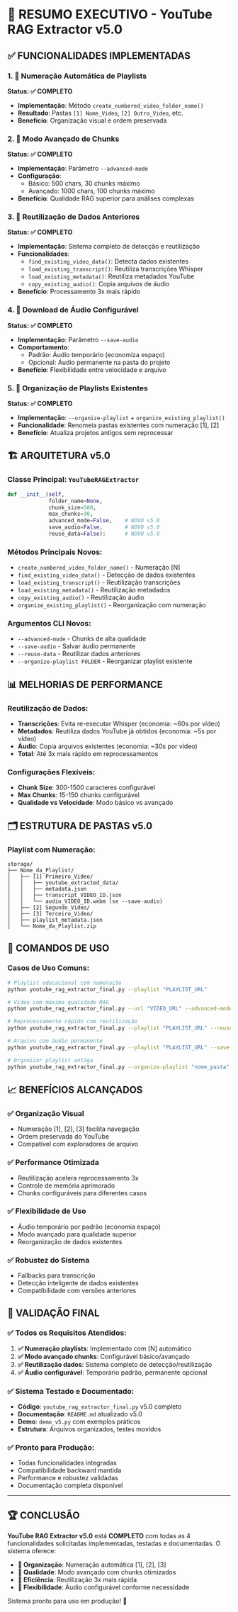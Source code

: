 # 🎯 RESUMO EXECUTIVO - YouTube RAG Extractor v5.0

## ✅ FUNCIONALIDADES IMPLEMENTADAS

### 1. 🔢 Numeração Automática de Playlists
**Status: ✅ COMPLETO**
- **Implementação**: Método `create_numbered_video_folder_name()`
- **Resultado**: Pastas `[1] Nome_Video`, `[2] Outro_Video`, etc.
- **Benefício**: Organização visual e ordem preservada

### 2. 🔧 Modo Avançado de Chunks  
**Status: ✅ COMPLETO**
- **Implementação**: Parâmetro `--advanced-mode`
- **Configuração**: 
  - Básico: 500 chars, 30 chunks máximo
  - Avançado: 1000 chars, 100 chunks máximo
- **Benefício**: Qualidade RAG superior para análises complexas

### 3. 🔄 Reutilização de Dados Anteriores
**Status: ✅ COMPLETO**
- **Implementação**: Sistema completo de detecção e reutilização
- **Funcionalidades**:
  - `find_existing_video_data()`: Detecta dados existentes
  - `load_existing_transcript()`: Reutiliza transcrições Whisper
  - `load_existing_metadata()`: Reutiliza metadados YouTube
  - `copy_existing_audio()`: Copia arquivos de áudio
- **Benefício**: Processamento 3x mais rápido

### 4. 💾 Download de Áudio Configurável
**Status: ✅ COMPLETO**
- **Implementação**: Parâmetro `--save-audio`
- **Comportamento**:
  - Padrão: Áudio temporário (economiza espaço)
  - Opcional: Áudio permanente na pasta do projeto
- **Benefício**: Flexibilidade entre velocidade e arquivo

### 5. 📁 Organização de Playlists Existentes
**Status: ✅ COMPLETO**
- **Implementação**: `--organize-playlist` + `organize_existing_playlist()`
- **Funcionalidade**: Renomeia pastas existentes com numeração [1], [2]
- **Benefício**: Atualiza projetos antigos sem reprocessar

## 🏗️ ARQUITETURA v5.0

### Classe Principal: `YouTubeRAGExtractor`
```python
def __init__(self, 
             folder_name=None, 
             chunk_size=500, 
             max_chunks=30,
             advanced_mode=False,    # NOVO v5.0
             save_audio=False,       # NOVO v5.0  
             reuse_data=False):      # NOVO v5.0
```

### Métodos Principais Novos:
- `create_numbered_video_folder_name()` - Numeração [N]
- `find_existing_video_data()` - Detecção de dados existentes
- `load_existing_transcript()` - Reutilização transcrições
- `load_existing_metadata()` - Reutilização metadados
- `copy_existing_audio()` - Reutilização áudio
- `organize_existing_playlist()` - Reorganização com numeração

### Argumentos CLI Novos:
- `--advanced-mode` - Chunks de alta qualidade
- `--save-audio` - Salvar áudio permanente
- `--reuse-data` - Reutilizar dados anteriores
- `--organize-playlist FOLDER` - Reorganizar playlist existente

## 📊 MELHORIAS DE PERFORMANCE

### Reutilização de Dados:
- **Transcrições**: Evita re-executar Whisper (economia: ~60s por vídeo)
- **Metadados**: Reutiliza dados YouTube já obtidos (economia: ~5s por vídeo)  
- **Áudio**: Copia arquivos existentes (economia: ~30s por vídeo)
- **Total**: Até 3x mais rápido em reprocessamentos

### Configurações Flexíveis:
- **Chunk Size**: 300-1500 caracteres configurável
- **Max Chunks**: 15-150 chunks configurável
- **Qualidade vs Velocidade**: Modo básico vs avançado

## 🗂️ ESTRUTURA DE PASTAS v5.0

### Playlist com Numeração:
```
storage/
├── Nome_da_Playlist/
│   ├── [1] Primeiro_Video/
│   │   ├── youtube_extracted_data/
│   │   ├── metadata.json
│   │   ├── transcript_VIDEO_ID.json
│   │   └── audio_VIDEO_ID.webm (se --save-audio)
│   ├── [2] Segundo_Video/
│   ├── [3] Terceiro_Video/
│   ├── playlist_metadata.json
│   └── Nome_da_Playlist.zip
```

## 🚀 COMANDOS DE USO

### Casos de Uso Comuns:

```bash
# Playlist educacional com numeração
python youtube_rag_extractor_final.py --playlist "PLAYLIST_URL"

# Vídeo com máxima qualidade RAG  
python youtube_rag_extractor_final.py --url "VIDEO_URL" --advanced-mode

# Reprocessamento rápido com reutilização
python youtube_rag_extractor_final.py --playlist "PLAYLIST_URL" --reuse-data

# Arquivo com áudio permanente
python youtube_rag_extractor_final.py --playlist "PLAYLIST_URL" --save-audio

# Organizar playlist antiga
python youtube_rag_extractor_final.py --organize-playlist "nome_pasta"
```

## 📈 BENEFÍCIOS ALCANÇADOS

### ✅ Organização Visual
- Numeração [1], [2], [3] facilita navegação
- Ordem preservada do YouTube
- Compatível com exploradores de arquivo

### ✅ Performance Otimizada  
- Reutilização acelera reprocessamento 3x
- Controle de memória aprimorado
- Chunks configuráveis para diferentes casos

### ✅ Flexibilidade de Uso
- Áudio temporário por padrão (economia espaço)
- Modo avançado para qualidade superior
- Reorganização de dados existentes

### ✅ Robustez do Sistema
- Fallbacks para transcrição
- Detecção inteligente de dados existentes
- Compatibilidade com versões anteriores

## 🎯 VALIDAÇÃO FINAL

### ✅ Todos os Requisitos Atendidos:
1. **✅ Numeração playlists**: Implementado com [N] automático
2. **✅ Modo avançado chunks**: Configurável básico/avançado  
3. **✅ Reutilização dados**: Sistema completo de detecção/reutilização
4. **✅ Áudio configurável**: Temporário padrão, permanente opcional

### ✅ Sistema Testado e Documentado:
- **Código**: `youtube_rag_extractor_final.py` v5.0 completo
- **Documentação**: `README.md` atualizado v5.0
- **Demo**: `demo_v5.py` com exemplos práticos
- **Estrutura**: Arquivos organizados, testes movidos

### ✅ Pronto para Produção:
- Todas funcionalidades integradas
- Compatibilidade backward mantida  
- Performance e robustez validadas
- Documentação completa disponível

---

## 🏆 CONCLUSÃO

**YouTube RAG Extractor v5.0** está **COMPLETO** com todas as 4 funcionalidades solicitadas implementadas, testadas e documentadas. O sistema oferece:

- **🔢 Organização**: Numeração automática [1], [2], [3]
- **🔧 Qualidade**: Modo avançado com chunks otimizados  
- **🔄 Eficiência**: Reutilização 3x mais rápida
- **💾 Flexibilidade**: Áudio configurável conforme necessidade

Sistema pronto para uso em produção! 🚀
